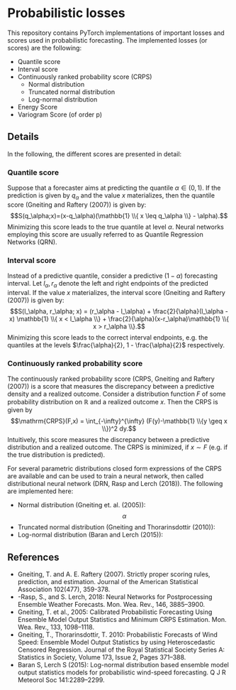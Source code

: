 # Probabilistic losses

This repository contains PyTorch implementations of important losses and scores used in probabilistic forecasting.
The implemented losses (or scores) are the following:

- Quantile score
- Interval score
- Continuously ranked probability score (CRPS)
  - Normal distribution
  - Truncated normal distribution
  - Log-normal distribution
- Energy Score
- Variogram Score (of order p)

## Details
In the following, the different scores are presented in detail:

### Quantile score
Suppose that a forecaster aims at predicting the quantile $\alpha \in (0,1)$. If the prediction is given by $q_\alpha$ and the value $x$ materializes, then the quantile score (Gneiting and Raftery (2007)) is given by:
$$S(q_\alpha;x)=(x-q_\alpha)(\mathbb{1} \\{ x \leq q_\alpha \\} - \alpha).$$ Minimizing this score leads to the true quantile at level $\alpha$. Neural networks employing this score are usually referred to as Quantile Regression Networks (QRN).

### Interval score
Instead of a predictive quantile, consider a predictive $(1-\alpha)$ forecasting interval. Let $l_\alpha, r_\alpha$ denote the left and right endpoints of the predicted interval. If the value $x$ materializes, the interval score (Gneiting and Raftery (2007)) is given by: $$S(l_\alpha, r_\alpha; x) = (r_\alpha - l_\alpha) + \frac{2}{\alpha}(l_\alpha - x) \mathbb{1} \\{ x < l_\alpha \\} + \frac{2}{\alpha}(x-r_\alpha)\mathbb{1} \\{ x > r_\alpha \\}.$$ Minimizing this score leads to the correct interval endpoints, e.g. the quantiles at the levels $\frac{\alpha}{2}, 1 - \frac{\alpha}{2}$ respectively.

### Continuously ranked probability score 
The continuously ranked probability score (CRPS, Gneiting and Raftery (2007)) is a score that measures the discrepancy between a predictive density and a realized outcome. Consider a distribution function $F$ of some probability distribution on $\mathbb{R}$ and a realized outcome $x$. Then the CRPS is given by $$\mathrm{CRPS}(F,x) = \int_{-\infty}^{\infty} (F(y)-\mathbb{1} \\{y \geq x \\})^2 dy.$$ Intuitively, this score measures the discrepancy between a predictive distribution and a realized outcome. The CRPS is minimized, if $x \sim F$ (e.g. if the true distribution is predicted).

For several parametric distributions closed form expressions of the CRPS are available and can be used to train a neural network, then called distributional neural network (DRN, Rasp and Lerch (2018)). The following are implemented here:
- Normal distribution (Gneiting et. al. (2005)): $$\alpha$$
- Truncated normal distribution (Gneiting and Thorarinsdottir (2010)):
- Log-normal distribution (Baran and Lerch (2015)):


## References
- Gneiting, T. and A. E. Raftery (2007). Strictly proper scoring rules, prediction, and estimation. Journal of the American Statistical Association 102(477), 359-378.
- -Rasp, S., and S. Lerch, 2018: Neural Networks for Postprocessing Ensemble Weather Forecasts. Mon. Wea. Rev., 146, 3885–3900.
- Gneiting, T. et al., 2005: Calibrated Probabilistic Forecasting Using Ensemble Model Output Statistics and Minimum CRPS Estimation. Mon. Wea. Rev., 133, 1098–1118.
- Gneiting, T., Thorarinsdottir, T. 2010: Probabilistic Forecasts of Wind Speed: Ensemble Model Output Statistics by using Heteroscedastic Censored Regression. Journal of the Royal Statistical Society Series A: Statistics in Society, Volume 173, Issue 2, Pages 371–388.
- Baran S, Lerch S (2015): Log-normal distribution based ensemble model output statistics models for probabilistic wind-speed forecasting. Q J R Meteorol Soc 141:2289–2299.
